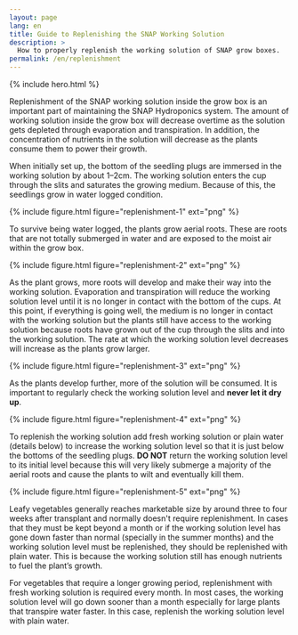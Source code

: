 ```yaml
---
layout: page
lang: en
title: Guide to Replenishing the SNAP Working Solution
description: >
  How to properly replenish the working solution of SNAP grow boxes.
permalink: /en/replenishment
---
```


{% include hero.html %}

Replenishment of the SNAP working solution inside the grow box is an important
part of maintaining the SNAP Hydroponics system. The amount of working solution
inside the grow box will decrease overtime as the solution gets depleted through
evaporation and transpiration. In addition, the concentration of nutrients in
the solution will decrease as the plants consume them to power their growth.

When initially set up, the bottom of the seedling plugs are immersed in the
working solution by about 1–2cm. The working solution enters the cup through
the slits and saturates the growing medium. Because of this, the seedlings
grow in water logged condition.

{% include figure.html figure="replenishment-1" ext="png" %}

To survive being water logged, the plants grow aerial roots. These are roots
that are not totally submerged in water and are exposed to the moist air within
the grow box.

{% include figure.html figure="replenishment-2" ext="png" %}

As the plant grows, more roots will develop and make their way into the working
solution. Evaporation and transpiration will reduce the working solution level
until it is no longer in contact with the bottom of the cups. At this point, if
everything is going well, the medium is no longer in contact with the working
solution but the plants still have access to the working solution because roots
have grown out of the cup through the slits and into the working solution.
The rate at which the working solution level decreases will increase as the plants grow larger.

{% include figure.html figure="replenishment-3" ext="png" %}

As the plants develop further, more of the solution will be consumed. It is
important to regularly check the working solution level and **never let it dry up**.


{% include figure.html figure="replenishment-4" ext="png" %}

To replenish the working solution add fresh working solution or plain water
(details below) to increase the working solution level so that it is just below
the bottoms of the seedling plugs. **DO NOT** return the working solution level to
its initial level because this will very likely submerge a majority of the 
aerial roots and cause the plants to wilt and eventually kill them.

{% include figure.html figure="replenishment-5" ext="png" %}

Leafy vegetables generally reaches marketable size by around three to four weeks
after transplant and normally doesn't require replenishment. In cases that they
must be kept beyond a month or if the working solution level has gone down faster
than normal (specially in the summer months) and the working solution level must
be replenished, they should be replenished with plain water. This is because the
working solution still has enough nutrients to fuel the plant’s growth.

For vegetables that require a longer growing period, replenishment with fresh
working solution is required every month. In most cases, the working solution
level will go down sooner than a month especially for large plants that transpire
water faster. In this case, replenish the working solution level with plain water.
